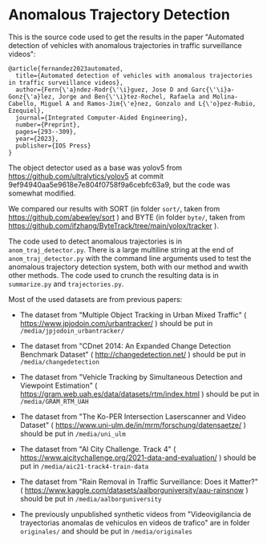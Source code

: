 # Anomalous Trajectory Detection

This is the source code used to get the results in the paper "Automated detection of vehicles with anomalous trajectories in traffic surveillance videos":

```
@article{fernandez2023automated,
  title={Automated detection of vehicles with anomalous trajectories in traffic surveillance videos},
  author={Fern{\'a}ndez-Rodr{\'\i}guez, Jose D and Garc{\'\i}a-Gonz{\'a}lez, Jorge and Ben{\'\i}tez-Rochel, Rafaela and Molina-Cabello, Miguel A and Ramos-Jim{\'e}nez, Gonzalo and L{\'o}pez-Rubio, Ezequiel},
  journal={Integrated Computer-Aided Engineering},
  number={Preprint},
  pages={293--309},
  year={2023},
  publisher={IOS Press}
}
```

The object detector used as a base was yolov5 from https://github.com/ultralytics/yolov5 at commit 9ef94940aa5e9618e7e804f0758f9a6cebfc63a9, but the code was somewhat modified.

We compared our results with SORT (in folder `sort/`, taken from https://github.com/abewley/sort ) and BYTE (in folder `byte/`, taken from https://github.com/ifzhang/ByteTrack/tree/main/yolox/tracker ).

The code used to detect anomalous trajectories is in `anom_traj_detector.py`. There is a large multiline string at the end of `anom_traj_detector.py` with the command line arguments used to test the anomalous trajectory detection system, both with our method and wwith other methods. The code used to crunch the resulting data is in `summarize.py` and `trajectories.py`.

Most of the used datasets are from previous papers:

* The dataset from "Multiple Object Tracking in Urban Mixed Traffic" ( https://www.jpjodoin.com/urbantracker/ ) should be put in `/media/jpjodoin_urbantracker/`

* The dataset from "CDnet 2014: An Expanded Change Detection Benchmark Dataset" ( http://changedetection.net/ ) should be put in `/media/changedetection`

* The dataset from "Vehicle Tracking by Simultaneous Detection and Viewpoint Estimation" ( https://gram.web.uah.es/data/datasets/rtm/index.html ) should be put in `/media/GRAM_RTM_UAH`

* The dataset from "The Ko-PER Intersection Laserscanner and Video Dataset" ( https://www.uni-ulm.de/in/mrm/forschung/datensaetze/ ) should be put in `/media/uni_ulm`

* The dataset from "AI City Challenge. Track 4" ( https://www.aicitychallenge.org/2021-data-and-evaluation/ ) should be put in `/media/aic21-track4-train-data`

* The dataset from "Rain Removal in Traffic Surveillance: Does it Matter?" ( https://www.kaggle.com/datasets/aalborguniversity/aau-rainsnow ) should be put in `/media/aalborguniversity`

* The previously unpublished synthetic videos from "Videovigilancia de trayectorias anomalas de vehiculos en videos de trafico" are in folder `originales/` and should be put in `/media/originales`


